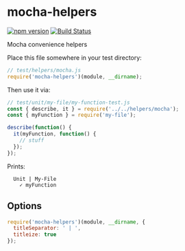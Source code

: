 # mocha-helpers

[![npm version](https://badge.fury.io/js/mocha-helpers.svg)](https://badge.fury.io/js/mocha-helpers)
[![Build Status](https://travis-ci.org/kellyselden/mocha-helpers.svg?branch=master)](https://travis-ci.org/kellyselden/mocha-helpers)

Mocha convenience helpers

Place this file somewhere in your test directory:

```js
// test/helpers/mocha.js
require('mocha-helpers')(module, __dirname);
```

Then use it via:

```js
// test/unit/my-file/my-function-test.js
const { describe, it } = require('../../helpers/mocha');
const { myFunction } = require('my-file');

describe(function() {
  it(myFunction, function() {
    // stuff
  });
});
```

Prints:

```
  Unit | My-File
    ✓ myFunction
```

## Options

```js
require('mocha-helpers')(module, __dirname, {
  titleSeparator: ' | ',
  titleize: true
});
```
